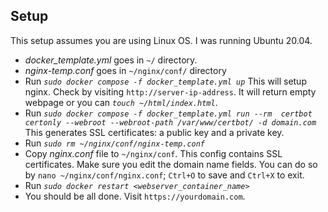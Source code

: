 ## Setup
This setup assumes you are using Linux OS. I was running Ubuntu 20.04.
- *docker_template.yml*       goes in `~/` directory.
- *nginx-temp.conf*           goes in `~/nginx/conf/` directory
- Run *`sudo docker compose -f docker_template.yml up`* 
This will setup nginx. Check by visiting `http://server-ip-address`. It will return empty webpage or you can *`touch ~/html/index.html`*.
- Run *`sudo docker compose -f docker_template.yml run --rm  certbot certonly --webroot --webroot-path /var/www/certbot/ -d domain.com`*
This generates SSL certificates: a public key and a private key.
- Run *`sudo rm ~/nginx/conf/nginx-temp.conf`*
- Copy *nginx.conf* file to `~/nginx/conf`. This config contains SSL certificates. Make sure you edit the domain name fields. You can do so by `nano ~/nginx/conf/nginx.conf`; `Ctrl+O` to save and `Ctrl+X` to exit.
- Run *`sudo docker restart <webserver_container_name>`*
- You should be all done. Visit `https://yourdomain.com`.